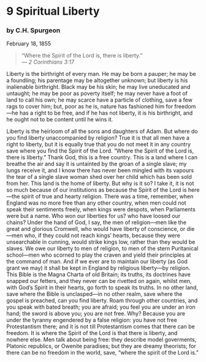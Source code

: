 # 9 Spiritual Liberty

### by C.H. Spurgeon

February 18, 1855

> “Where the Spirit of the Lord is, there is liberty.”  
— *2 Corinthians 3:17*

Liberty is the birthright of every man. He may be born a pauper; he may be a foundling; his parentage may be altogether unknown; but liberty is his inalienable birthright. Black may be his skin; he may live uneducated and untaught; he may be poor as poverty itself; he may never have a foot of land to call his own; he may scarce have a particle of clothing, save a few rags to cover him; but, poor as he is, nature has fashioned him for freedom—he has a right to be free, and if he has not liberty, it is his birthright, and he ought not to be content until he wins it.

Liberty is the heirloom of all the sons and daughters of Adam. But where do you find liberty unaccompanied by religion? True it is that all men have a right to liberty, but it is equally true that you do not meet it in any country save where you find the Spirit of the Lord. “Where the Spirit of the Lord is, there is liberty.” Thank God, this is a free country. This is a land where I can breathe the air and say it is untainted by the groan of a single slave; my lungs receive it, and I know there has never been mingled with its vapours the tear of a single slave woman shed over her child which has been sold from her. This land is the home of liberty. But why is it so? I take it, it is not so much because of our institutions as because the Spirit of the Lord is here—the spirit of true and hearty religion. There was a time, remember, when England was no more free than any other country, when men could not speak their sentiments freely, when kings were despots, when Parliaments were but a name. Who won our liberties for us? who have loosed our chains? Under the hand of God, I say, the men of religion—men like the great and glorious Cromwell, who would have liberty of conscience, or die—men who, if they could not reach kings’ hearts, because they were unsearchable in cunning, would strike kings low, rather than they would be slaves. We owe our liberty to men of religion, to men of the stern Puritanical school—men who scorned to play the craven and yield their principles at the command of man. And if we ever are to maintain our liberty (as God grant we may) it shall be kept in England by religious liberty—by religion. This Bible is the Magna Charta of old Britain; its truths, its doctrines have snapped our fetters, and they never can be rivetted on again, whilst men, with God’s Spirit in their hearts, go forth to speak its truths. In no other land, save where the Bible is unclasped—in no other realm, save where the gospel is preached, can you find liberty. Roam through other countries, and you speak with bated breath; you are afraid; you feel you are under an iron hand; the sword is above you; you are not free. Why? Because you are under the tyranny engendered by a false religion: you have not free Protestantism there; and it is not till Protestantism comes that there can be freedom. It is where the Spirit of the Lord is that there is liberty, and nowhere else. Men talk about being free: they describe model goverments, Platonic republics, or Owenite paradises; but they are dreamy theorists; for there can be no freedom in the world, save, “where the spirit of the Lord is.”